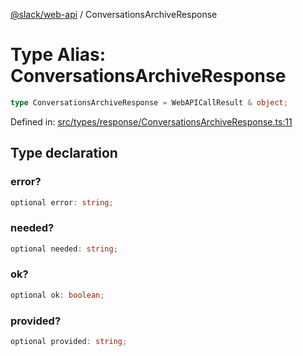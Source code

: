 [@slack/web-api](../index.md) / ConversationsArchiveResponse

# Type Alias: ConversationsArchiveResponse

```ts
type ConversationsArchiveResponse = WebAPICallResult & object;
```

Defined in: [src/types/response/ConversationsArchiveResponse.ts:11](https://github.com/slackapi/node-slack-sdk/blob/main/packages/web-api/src/types/response/ConversationsArchiveResponse.ts#L11)

## Type declaration

### error?

```ts
optional error: string;
```

### needed?

```ts
optional needed: string;
```

### ok?

```ts
optional ok: boolean;
```

### provided?

```ts
optional provided: string;
```
